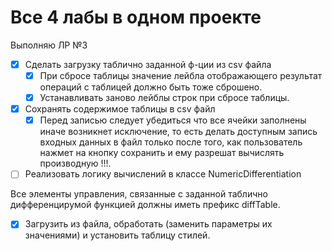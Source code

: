 # Все 4 лабы в одном проекте

Выполняю ЛР №3
- [x] Сделать загрузку таблично заданной ф-ции из csv файла
  - [x] При сбросе таблицы значение лейбла отображающего результат операций с таблицей должно быть тоже сброшено.
  - [x] Устанавливать заново лейблы строк при сбросе таблицы.

- [x] Сохранять содержимое таблицы в csv файл
  - [x] Перед записью следует убедиться что все ячейки заполнены иначе возникнет исключение, то есть делать доступным запись входных данных в файл только после того, как пользователь нажмет на кнопку сохранить и ему разрешат вычислять производную !!!.

- [ ] Реализовать логику вычислений в классе NumericDifferentiation

Все элементы управления, связанные с заданной таблично дифференцирумой функцией должны иметь префикс diffTable. 

- [x] Загрузить из файла, обработать (заменить параметры их значениями) и установить таблицу стилей.

   